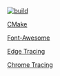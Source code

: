 [![build](https://github.com/Hinageshi01/HinaEngine/workflows/build/badge.svg)](https://github.com/Hinageshi01/HinaEngine/actions?workflow=build)

[CMake](https://cmake.org/download/#latest)

[Font-Awesome](https://github.com/FortAwesome/Font-Awesome/tree/6.x)

[Edge Tracing](edge://tracing/)

[Chrome Tracing](chrome://tracing/)
